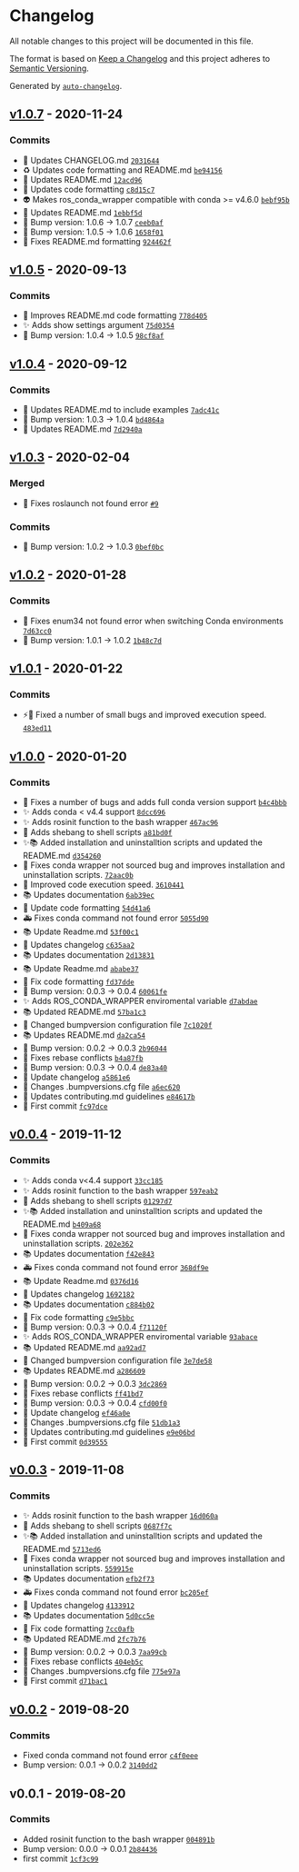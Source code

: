 # Changelog

All notable changes to this project will be documented in this file.

The format is based on [Keep a Changelog](https://keepachangelog.com/en/1.0.0/)
and this project adheres to [Semantic Versioning](https://semver.org/spec/v2.0.0.html).

Generated by [`auto-changelog`](https://github.com/CookPete/auto-changelog).

## [v1.0.7](https://github.com/rickstaa/ros_conda_wrapper/compare/v1.0.5...v1.0.7) - 2020-11-24

### Commits

- :page_facing_up: Updates CHANGELOG.md [`2031644`](https://github.com/rickstaa/ros_conda_wrapper/commit/2031644306fb1df9fbcd236594f812ff5feec0c1)
- :recycle: Updates code formatting and README.md [`be94156`](https://github.com/rickstaa/ros_conda_wrapper/commit/be94156c939d9dcbdef1772b191995ba9b4802c0)
- :memo: Updates README.md [`12acd96`](https://github.com/rickstaa/ros_conda_wrapper/commit/12acd96d1a49a06295860b6e2952ed7a51b80b95)
- :art: Updates code formatting [`c8d15c7`](https://github.com/rickstaa/ros_conda_wrapper/commit/c8d15c793afd936e1f0ff1b78270dde93df62b92)
- :alien: Makes ros_conda_wrapper compatible with conda &gt;= v4.6.0 [`bebf95b`](https://github.com/rickstaa/ros_conda_wrapper/commit/bebf95b539bf21437af1b8f7834836ebe82d9074)
- :pencil: Updates README.md [`1ebbf5d`](https://github.com/rickstaa/ros_conda_wrapper/commit/1ebbf5d4a96b866599d10eff4a36271c55902170)
- :bookmark: Bump version: 1.0.6 → 1.0.7 [`ceeb0af`](https://github.com/rickstaa/ros_conda_wrapper/commit/ceeb0afbc32dd040c61e3efccae63379b793b1ab)
- :bookmark: Bump version: 1.0.5 → 1.0.6 [`1658f01`](https://github.com/rickstaa/ros_conda_wrapper/commit/1658f01a49395db06d5183247dd0c268c2e4d158)
- :art: Fixes README.md formatting [`924462f`](https://github.com/rickstaa/ros_conda_wrapper/commit/924462f7b69dc560324e729ec5166f602fcb237c)

## [v1.0.5](https://github.com/rickstaa/ros_conda_wrapper/compare/v1.0.4...v1.0.5) - 2020-09-13

### Commits

- :memo: Improves README.md code formatting [`778d405`](https://github.com/rickstaa/ros_conda_wrapper/commit/778d4058cae8f0f011b72935dd92f1f660d87af6)
- :sparkles: Adds show settings argument [`75d0354`](https://github.com/rickstaa/ros_conda_wrapper/commit/75d035488b5cd53702c259f0cf9afd52101c6473)
- :bookmark: Bump version: 1.0.4 → 1.0.5 [`98cf8af`](https://github.com/rickstaa/ros_conda_wrapper/commit/98cf8af3d38eee81a5a9ffcb2d31d0aa5c852122)

## [v1.0.4](https://github.com/rickstaa/ros_conda_wrapper/compare/v1.0.3...v1.0.4) - 2020-09-12

### Commits

- :memo: Updates README.md to include examples [`7adc41c`](https://github.com/rickstaa/ros_conda_wrapper/commit/7adc41c317f26d9a4ced59b75d12e9e9c3170427)
- :bookmark: Bump version: 1.0.3 → 1.0.4 [`bd4864a`](https://github.com/rickstaa/ros_conda_wrapper/commit/bd4864a2184bb82443bdc8b729f4a84a2c5585d4)
- :pencil: Updates README.md [`7d2940a`](https://github.com/rickstaa/ros_conda_wrapper/commit/7d2940a58f2a2cf72f05588bd3b9b3dba5048d70)

## [v1.0.3](https://github.com/rickstaa/ros_conda_wrapper/compare/v1.0.2...v1.0.3) - 2020-02-04

### Merged

- :bug: Fixes roslaunch not found error [`#9`](https://github.com/rickstaa/ros_conda_wrapper/pull/9)

### Commits

- :bookmark: Bump version: 1.0.2 → 1.0.3 [`0bef0bc`](https://github.com/rickstaa/ros_conda_wrapper/commit/0bef0bcbf0e0696e72a8ba9a6beb0cb19fa70324)

## [v1.0.2](https://github.com/rickstaa/ros_conda_wrapper/compare/v1.0.1...v1.0.2) - 2020-01-28

### Commits

- :bug: Fixes enum34 not found error when switching Conda environments [`7d63cc0`](https://github.com/rickstaa/ros_conda_wrapper/commit/7d63cc0103b92bc849e4fea566adda7f9f1284ab)
- :bookmark: Bump version: 1.0.1 → 1.0.2 [`1b48c7d`](https://github.com/rickstaa/ros_conda_wrapper/commit/1b48c7dba2df4490abf7ec71817b82283684e7de)

## [v1.0.1](https://github.com/rickstaa/ros_conda_wrapper/compare/v1.0.0...v1.0.1) - 2020-01-22

### Commits

- :zap::bug: Fixed a number of small bugs and improved execution speed. [`483ed11`](https://github.com/rickstaa/ros_conda_wrapper/commit/483ed118d8e98f58246f9c9405847a1755849a94)

## [v1.0.0](https://github.com/rickstaa/ros_conda_wrapper/compare/v0.0.4...v1.0.0) - 2020-01-20

### Commits

- :bug: Fixes a number of bugs and adds full conda version support [`b4c4bbb`](https://github.com/rickstaa/ros_conda_wrapper/commit/b4c4bbb7684883eb4015fa5e9c7e821086e0be37)
- :sparkles: Adds conda &lt; v4.4 support [`8dcc696`](https://github.com/rickstaa/ros_conda_wrapper/commit/8dcc696455ef107fda57e05bfebed67f12ba94d6)
- :sparkles: Adds rosinit function to the bash wrapper [`467ac96`](https://github.com/rickstaa/ros_conda_wrapper/commit/467ac96f66c0491336a73d7aed02ab326beb01d6)
- :hammer: Adds shebang to shell scripts [`a81bd0f`](https://github.com/rickstaa/ros_conda_wrapper/commit/a81bd0f9740bb4e87ad9047cff3e341242d7776d)
- :sparkles::books: Added installation and uninstalltion scripts and updated the README.md [`d354260`](https://github.com/rickstaa/ros_conda_wrapper/commit/d354260a789ba3594a49b6b19138158e7db858c8)
- :bug: Fixes conda wrapper not sourced bug and improves installation and uninstallation scripts. [`72aac0b`](https://github.com/rickstaa/ros_conda_wrapper/commit/72aac0b2e1aaddb5dab9b465face182f1d06a5cd)
- :art: Improved code execution speed. [`3610441`](https://github.com/rickstaa/ros_conda_wrapper/commit/3610441eb6ece318058b65c17ef7f4953f1eb48b)
- :books: Updates documentation [`6ab39ec`](https://github.com/rickstaa/ros_conda_wrapper/commit/6ab39ec8067d3c8391d92eab0db9bacc18374efe)
- :art: Update code formatting [`54d41a6`](https://github.com/rickstaa/ros_conda_wrapper/commit/54d41a66569e8024fcd209b0c39e14fede088370)
- :ambulance: Fixes conda command not found error [`5055d90`](https://github.com/rickstaa/ros_conda_wrapper/commit/5055d907d741a9e125c49fea678f3e8431f471cd)
- :books: Update Readme.md [`53f00c1`](https://github.com/rickstaa/ros_conda_wrapper/commit/53f00c14196e2dfda1b17835765d84d543e21fea)
- :page_facing_up: Updates changelog [`c635aa2`](https://github.com/rickstaa/ros_conda_wrapper/commit/c635aa2219c208385b69f8155fcb9990bde9222f)
- :books: Updates documentation [`2d13831`](https://github.com/rickstaa/ros_conda_wrapper/commit/2d138311c4984f39b6b418f05e9fd4d34cc628db)
- :books: Update Readme.md [`ababe37`](https://github.com/rickstaa/ros_conda_wrapper/commit/ababe379ab79cf0ac968bd45bec912ffa7729d25)
- :pencil: Fix code formatting [`fd37dde`](https://github.com/rickstaa/ros_conda_wrapper/commit/fd37dde418cb16b66957e627808a254cb05a8776)
- :bookmark: Bump version: 0.0.3 → 0.0.4 [`60061fe`](https://github.com/rickstaa/ros_conda_wrapper/commit/60061fe611250f315b1b284ff93c7b16aa4e4c6c)
- :sparkles: Adds ROS_CONDA_WRAPPER enviromental variable [`d7abdae`](https://github.com/rickstaa/ros_conda_wrapper/commit/d7abdaedd4ad7190a7b07b22228b8a157688dc1e)
- :books: Updated README.md [`57ba1c3`](https://github.com/rickstaa/ros_conda_wrapper/commit/57ba1c38c4322a531ed74172b20dad1fecea77cd)
- :wrench: Changed bumpversion configuration file [`7c1020f`](https://github.com/rickstaa/ros_conda_wrapper/commit/7c1020f0b5c48eef8860d4becc184a3511459493)
- :books: Updates README.md [`da2ca54`](https://github.com/rickstaa/ros_conda_wrapper/commit/da2ca5433bf018c8cc5f122da96fb6de126a22f3)
- :bookmark: Bump version: 0.0.2 → 0.0.3 [`2b96044`](https://github.com/rickstaa/ros_conda_wrapper/commit/2b96044fa3d65150d1a06a7307af41ba7f76f3e8)
- :handshake: Fixes rebase conflicts [`b4a87fb`](https://github.com/rickstaa/ros_conda_wrapper/commit/b4a87fbeaafab185e0d9882c39a55fc0e18d62ef)
- :bookmark: Bump version: 0.0.3 → 0.0.4 [`de83a40`](https://github.com/rickstaa/ros_conda_wrapper/commit/de83a40a2b71219e3023f2e9abb2fd884e4f335e)
- :page_facing_up: Update changelog [`a5861e6`](https://github.com/rickstaa/ros_conda_wrapper/commit/a5861e68aeafaf45905c88594fc44f9083c37779)
- :wrench: Changes .bumpversions.cfg file [`a6ec620`](https://github.com/rickstaa/ros_conda_wrapper/commit/a6ec6208da929cc231faec303e2465f292973285)
- :page_facing_up: Updates contributing.md guidelines [`e84617b`](https://github.com/rickstaa/ros_conda_wrapper/commit/e84617b9925d6cf6655de7725536f84faeac2176)
- :tada: First commit [`fc97dce`](https://github.com/rickstaa/ros_conda_wrapper/commit/fc97dce961378255de19bf30fb50c5aef9649dcf)

## [v0.0.4](https://github.com/rickstaa/ros_conda_wrapper/compare/v0.0.3...v0.0.4) - 2019-11-12

### Commits

- :sparkles: Adds conda v&lt;4.4 support [`33cc185`](https://github.com/rickstaa/ros_conda_wrapper/commit/33cc185939549bf499e406ecb67b2e7200309eab)
- :sparkles: Adds rosinit function to the bash wrapper [`597eab2`](https://github.com/rickstaa/ros_conda_wrapper/commit/597eab273d92f6439033078e4bac7cd3e6a73d95)
- :hammer: Adds shebang to shell scripts [`01297d7`](https://github.com/rickstaa/ros_conda_wrapper/commit/01297d7f19a811b7c344a1c576016dd84a5e2f80)
- :sparkles::books: Added installation and uninstalltion scripts and updated the README.md [`b409a68`](https://github.com/rickstaa/ros_conda_wrapper/commit/b409a68acedeb82b4d7929dc8db20349dc013883)
- :bug: Fixes conda wrapper not sourced bug and improves installation and uninstallation scripts. [`202e362`](https://github.com/rickstaa/ros_conda_wrapper/commit/202e3628bea08875db7ebc300a03db68279db014)
- :books: Updates documentation [`f42e843`](https://github.com/rickstaa/ros_conda_wrapper/commit/f42e843d635a5b37233dcdf767fa307e0df0bba1)
- :ambulance: Fixes conda command not found error [`368df9e`](https://github.com/rickstaa/ros_conda_wrapper/commit/368df9e7e3231cb49e3993f3364db5b821c5d95d)
- :books: Update Readme.md [`0376d16`](https://github.com/rickstaa/ros_conda_wrapper/commit/0376d16c76297c8a4b6f74c509e15a432287e897)
- :page_facing_up: Updates changelog [`1692182`](https://github.com/rickstaa/ros_conda_wrapper/commit/16921829cf3c4170c2b5d2dd18215ecc21a16bd6)
- :books: Updates documentation [`c884b02`](https://github.com/rickstaa/ros_conda_wrapper/commit/c884b0235e34696e1bfe1917a96a2b389b99b10e)
- :pencil: Fix code formatting [`c9e5bbc`](https://github.com/rickstaa/ros_conda_wrapper/commit/c9e5bbc128689b835ab2a4467f651b6ae49565ce)
- :bookmark: Bump version: 0.0.3 → 0.0.4 [`f71120f`](https://github.com/rickstaa/ros_conda_wrapper/commit/f71120f67ea84470dcad3dd9585adac8fc999d45)
- :sparkles: Adds ROS_CONDA_WRAPPER enviromental variable [`93abace`](https://github.com/rickstaa/ros_conda_wrapper/commit/93abace9b94b9b2b336efd6b68e9232890a6a17a)
- :books: Updated README.md [`aa92ad7`](https://github.com/rickstaa/ros_conda_wrapper/commit/aa92ad71ab0f8532ff22e45250a03d2cde71defd)
- :wrench: Changed bumpversion configuration file [`3e7de58`](https://github.com/rickstaa/ros_conda_wrapper/commit/3e7de58b3c3fc785899b2b5f5e4071e95da8e3ce)
- :books: Updates README.md [`a286609`](https://github.com/rickstaa/ros_conda_wrapper/commit/a2866098965cbb7dae435821059ca56188bf6a2b)
- :bookmark: Bump version: 0.0.2 → 0.0.3 [`3dc2869`](https://github.com/rickstaa/ros_conda_wrapper/commit/3dc28697191418d5c2f57cae5d622244a1342fe0)
- :handshake: Fixes rebase conflicts [`ff41bd7`](https://github.com/rickstaa/ros_conda_wrapper/commit/ff41bd7ba3cae18a5146d67fddb2581e33cbb7b9)
- :bookmark: Bump version: 0.0.3 → 0.0.4 [`cfd00f0`](https://github.com/rickstaa/ros_conda_wrapper/commit/cfd00f0368b5c9404a50fedfb4d1e857f6c3bf83)
- :page_facing_up: Update changelog [`ef46a0e`](https://github.com/rickstaa/ros_conda_wrapper/commit/ef46a0e1b485683c16018704783cef59b7896bdb)
- :wrench: Changes .bumpversions.cfg file [`51db1a3`](https://github.com/rickstaa/ros_conda_wrapper/commit/51db1a3c95a5ba14c347499d3dd659742d701716)
- :page_facing_up: Updates contributing.md guidelines [`e9e06bd`](https://github.com/rickstaa/ros_conda_wrapper/commit/e9e06bd9e9569eb88892b2440000530e23d041f1)
- :tada: First commit [`0d39555`](https://github.com/rickstaa/ros_conda_wrapper/commit/0d39555b809213776e4d7330527aea77c8955b4e)

## [v0.0.3](https://github.com/rickstaa/ros_conda_wrapper/compare/v0.0.2...v0.0.3) - 2019-11-08

### Commits

- :sparkles: Adds rosinit function to the bash wrapper [`16d060a`](https://github.com/rickstaa/ros_conda_wrapper/commit/16d060a92a5b3f0a8309a91622bf2a7e28c6ed73)
- :hammer: Adds shebang to shell scripts [`0687f7c`](https://github.com/rickstaa/ros_conda_wrapper/commit/0687f7c11ce5814a854e937c3627538e06402c57)
- :sparkles::books: Added installation and uninstalltion scripts and updated the README.md [`5713ed6`](https://github.com/rickstaa/ros_conda_wrapper/commit/5713ed6dff52e9d3fd8a96e10e877d3ff7117880)
- :bug: Fixes conda wrapper not sourced bug and improves installation and uninstallation scripts. [`559915e`](https://github.com/rickstaa/ros_conda_wrapper/commit/559915e850e1a4bea112cc4dd9eb05abdaf26c18)
- :books: Updates documentation [`efb2f73`](https://github.com/rickstaa/ros_conda_wrapper/commit/efb2f733b975be685d90dedb8a95c1ab47128f53)
- :ambulance: Fixes conda command not found error [`bc205ef`](https://github.com/rickstaa/ros_conda_wrapper/commit/bc205ef67a543aab83a9b243b1495d65bd6c5266)
- :page_facing_up: Updates changelog [`4133912`](https://github.com/rickstaa/ros_conda_wrapper/commit/4133912bf6f607a7a2ed9027fd7ef3592894cf0a)
- :books: Updates documentation [`5d0cc5e`](https://github.com/rickstaa/ros_conda_wrapper/commit/5d0cc5e2cdaff256c19bb0d9cb2a6e24e61c7b9c)
- :pencil: Fix code formatting [`7cc0afb`](https://github.com/rickstaa/ros_conda_wrapper/commit/7cc0afbf536274e15b7152c747f0d840a57c3f87)
- :books: Updated README.md [`2fc7b76`](https://github.com/rickstaa/ros_conda_wrapper/commit/2fc7b76d85ed15abd840073f573bd4bdc4424e40)
- :bookmark: Bump version: 0.0.2 → 0.0.3 [`7aa99cb`](https://github.com/rickstaa/ros_conda_wrapper/commit/7aa99cbb3962236eec6639a85f91875bc7d6e146)
- :handshake: Fixes rebase conflicts [`404eb5c`](https://github.com/rickstaa/ros_conda_wrapper/commit/404eb5c20f93eb180914c41c4798ab56041862c5)
- :wrench: Changes .bumpversions.cfg file [`775e97a`](https://github.com/rickstaa/ros_conda_wrapper/commit/775e97a48512e78fd768a3f06b1adf3c368e182b)
- :tada: First commit [`d71bac1`](https://github.com/rickstaa/ros_conda_wrapper/commit/d71bac19f81712a7708265989a629322d91fcfd9)

## [v0.0.2](https://github.com/rickstaa/ros_conda_wrapper/compare/v0.0.1...v0.0.2) - 2019-08-20

### Commits

- Fixed conda command not found error [`c4f0eee`](https://github.com/rickstaa/ros_conda_wrapper/commit/c4f0eeedb9e81288adfcc46c50b0d57476763174)
- Bump version: 0.0.1 → 0.0.2 [`3140dd2`](https://github.com/rickstaa/ros_conda_wrapper/commit/3140dd2c196f0e97ead6e5075e2f4837eec69a53)

## v0.0.1 - 2019-08-20

### Commits

- Added rosinit function to the bash wrapper [`004891b`](https://github.com/rickstaa/ros_conda_wrapper/commit/004891befbf873151ad409b670c9586c05e96318)
- Bump version: 0.0.0 → 0.0.1 [`2b84436`](https://github.com/rickstaa/ros_conda_wrapper/commit/2b844360154f7b9f346d163c79e07333aa5df14f)
- first commit [`1cf3c99`](https://github.com/rickstaa/ros_conda_wrapper/commit/1cf3c992342ed977a382fa8845b7a91ecf7fb71f)
